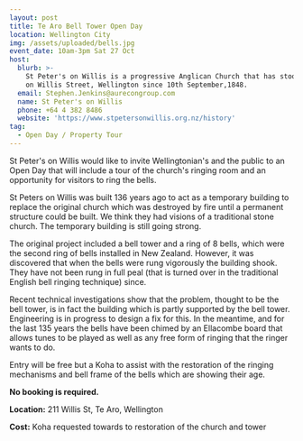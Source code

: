 ```yaml
---
layout: post
title: Te Aro Bell Tower Open Day
location: Wellington City
img: /assets/uploaded/bells.jpg
event_date: 10am-3pm Sat 27 Oct
host:
  blurb: >-
    St Peter's on Willis is a progressive Anglican Church that has stood watch
    on Willis Street, Wellington since 10th September,1848.
  email: Stephen.Jenkins@aurecongroup.com
  name: St Peter's on Willis
  phone: +64 4 382 8486
  website: 'https://www.stpetersonwillis.org.nz/history'
tag:
  - Open Day / Property Tour
---
```

St Peter's on Willis would like to invite Wellingtonian's and the public to an Open Day that will include a tour of the church's ringing room and an opportunity for visitors to ring the bells.  

St Peters on Willis was built 136 years ago to act as a temporary building to replace the original church which was destroyed by fire until a permanent structure could be built. We think they had visions of a traditional stone church. The temporary building is still going strong.

The original project included a bell tower and a ring of 8 bells, which were the second ring of bells installed in New Zealand. However, it was discovered that when the bells were rung vigorously the building shook. They have not been rung in full peal (that is turned over in the traditional English bell ringing technique) since.  

Recent technical investigations show that the problem, thought to be the bell tower, is in fact the building which is partly supported by the bell tower. Engineering is in progress to design a fix for this. In the meantime, and for the last 135 years the bells have been chimed by an Ellacombe board that allows tunes to be played as well as any free form of ringing that the ringer wants to do.  

Entry will be free but a Koha to assist with the restoration of the ringing mechanisms and bell frame of the bells which are showing their age.

**No booking is required.**

**Location:** 211 Willis St, Te Aro, Wellington

**Cost:** Koha requested towards to restoration of the church and tower
